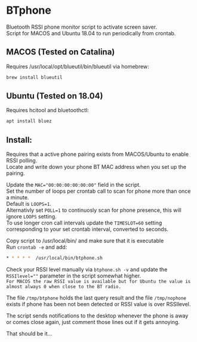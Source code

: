 # BTphone
Bluetooth RSSI phone monitor script to activate screen saver.\
Script for MACOS and Ubuntu 18.04 to run periodically from crontab.

## MACOS (Tested on Catalina)
Requires /usr/local/opt/blueutil/bin/blueutil via homebrew:
```bash
brew install blueutil
```

## Ubuntu (Tested on 18.04)
Requires hcitool and bluetoothctl:
```bash
apt install bluez
```

## Install:
Requires that a active phone pairing exists from MACOS/Ubuntu to enable RSSI polling.\
Locate and write down your phone BT MAC address when you set up the pairing.

Update the ```MAC="00:00:00:00:00:00"``` field in the script.\
Set the number of loops per crontab call to scan for phone more than once a minute.\
Default is ```LOOPS=1```.\
Alternativly set ``POLL=1`` to continuosly scan for phone presence, this will ignore ``LOOPS`` setting.\
To use longer cron call intervals update the ``TIMESLOT=60`` setting corresponding to your set crontab interval, converted to seconds.

Copy script to /usr/local/bin/ and make sure that it is executable\
Run ```crontab -e``` and add:
```bash
* * * * *  /usr/local/bin/btphone.sh
```

Check your RSSI level manually via ``btphone.sh -v`` and update the ``RSSIlevel=""`` parameter in the script somewhat higher.\
``
For MACOS the raw RSSI value is available but for Ubuntu the value is almost always 0 when close to the BT radio.
``

The file ``/tmp/btphone`` holds the last query result and the file ``/tmp/nophone`` exists if phone has been not been detected or RSSI value is over RSSIlevel.

The script sends notifications to the desktop whenever the phone is away or comes close again, just comment those lines out if it gets annoying.


That should be it... 
